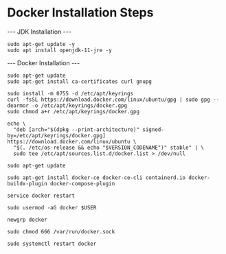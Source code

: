 # Docker Installation Steps
--- JDK Installation ---
````
sudo apt-get update -y
sudo apt install openjdk-11-jre -y
````
--- Docker Installation ---
````
sudo apt-get update
sudo apt-get install ca-certificates curl gnupg
````
````
sudo install -m 0755 -d /etc/apt/keyrings
curl -fsSL https://download.docker.com/linux/ubuntu/gpg | sudo gpg --dearmor -o /etc/apt/keyrings/docker.gpg
sudo chmod a+r /etc/apt/keyrings/docker.gpg
````
````
echo \
  "deb [arch="$(dpkg --print-architecture)" signed-by=/etc/apt/keyrings/docker.gpg] https://download.docker.com/linux/ubuntu \
  "$(. /etc/os-release && echo "$VERSION_CODENAME")" stable" | \
  sudo tee /etc/apt/sources.list.d/docker.list > /dev/null
````
````
sudo apt-get update
````
````
sudo apt-get install docker-ce docker-ce-cli containerd.io docker-buildx-plugin docker-compose-plugin
````
````
service docker restart
````
````
sudo usermod -aG docker $USER
````
````
newgrp docker
````
````
sudo chmod 666 /var/run/docker.sock
````
````
sudo systemctl restart docker
````
